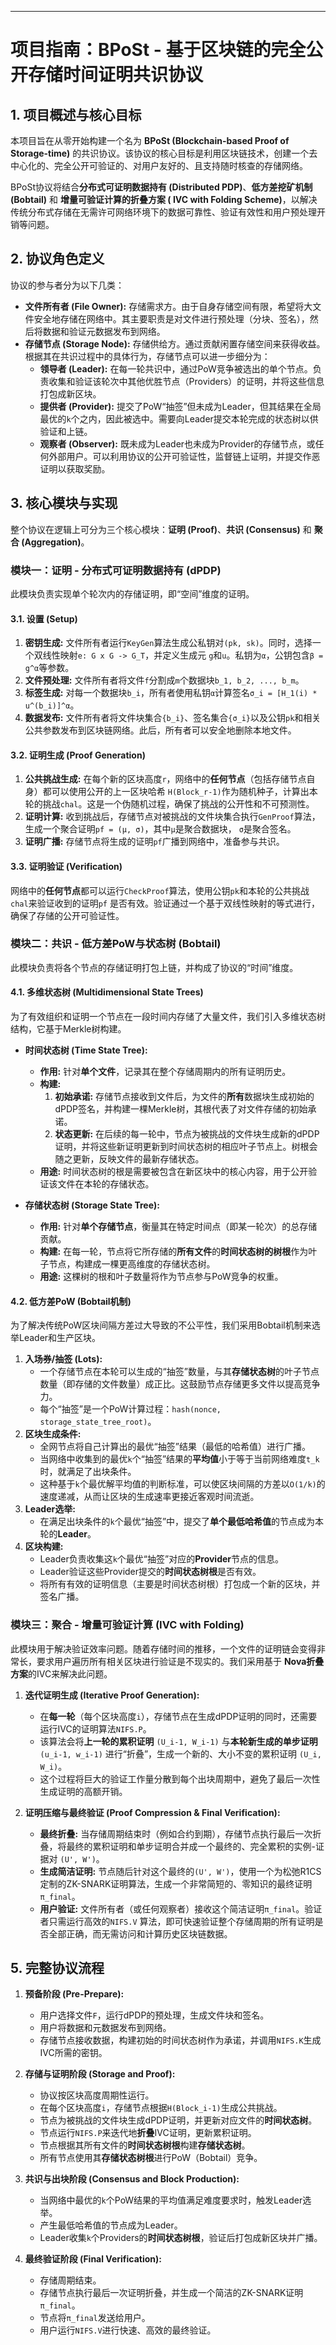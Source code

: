 ---

# **项目指南：BPoSt - 基于区块链的完全公开存储时间证明共识协议**

## **1. 项目概述与核心目标**

本项目旨在从零开始构建一个名为 **BPoSt (Blockchain-based Proof of Storage-time)**
的共识协议。该协议的核心目标是利用区块链技术，创建一个去中心化的、完全公开可验证的、对用户友好的、且支持随时核查的存储网络。

BPoSt协议将结合**分布式可证明数据持有 (Distributed PDP)**、**低方差挖矿机制 (Bobtail)** 和 **增量可验证计算的折叠方案 (
IVC with Folding Scheme)**，以解决传统分布式存储在无需许可网络环境下的数据可靠性、验证有效性和用户预处理开销等问题。

## **2. 协议角色定义**

协议的参与者分为以下几类：

* **文件所有者 (File Owner):** 存储需求方。由于自身存储空间有限，希望将大文件安全地存储在网络中。其主要职责是对文件进行预处理（分块、签名），然后将数据和验证元数据发布到网络。
* **存储节点 (Storage Node):** 存储供给方。通过贡献闲置存储空间来获得收益。根据其在共识过程中的具体行为，存储节点可以进一步细分为：
    * **领导者 (Leader):** 在每一轮共识中，通过PoW竞争被选出的单个节点。负责收集和验证该轮次中其他优胜节点（Providers）的证明，并将这些信息打包成新区块。
    * **提供者 (Provider):** 提交了PoW“抽签”但未成为Leader，但其结果在全局最优的`k`个之内，因此被选中。需要向Leader提交本轮完成的状态树以供验证和上链。
    * **观察者 (Observer):** 既未成为Leader也未成为Provider的存储节点，或任何外部用户。可以利用协议的公开可验证性，监督链上证明，并提交作恶证明以获取奖励。

## **3. 核心模块与实现**

整个协议在逻辑上可分为三个核心模块：**证明 (Proof)**、**共识 (Consensus)** 和 **聚合 (Aggregation)**。

### **模块一：证明 - 分布式可证明数据持有 (dPDP)**

此模块负责实现单个轮次内的存储证明，即“空间”维度的证明。

#### **3.1. 设置 (Setup)**

1. **密钥生成:** 文件所有者运行`KeyGen`算法生成公私钥对`(pk, sk)`。同时，选择一个双线性映射`e: G x G -> G_T`，并定义生成元
   `g`和`u`。私钥为`α`，公钥包含`β = g^α`等参数。
2. **文件预处理:** 文件所有者将文件`f`分割成`m`个数据块`b_1, b_2, ..., b_m`。
3. **标签生成:** 对每一个数据块`b_i`，所有者使用私钥`α`计算签名`σ_i = [H_1(i) * u^(b_i)]^α`。
4. **数据发布:** 文件所有者将文件块集合`{b_i}`、签名集合`{σ_i}`以及公钥`pk`和相关公共参数发布到区块链网络。此后，所有者可以安全地删除本地文件。

#### **3.2. 证明生成 (Proof Generation)**

1. **公共挑战生成:** 在每个新的区块高度`r`，网络中的**任何节点**（包括存储节点自身）都可以使用公开的上一区块哈希
   `H(Block_r-1)`作为随机种子，计算出本轮的挑战`chal`。这是一个伪随机过程，确保了挑战的公开性和不可预测性。
2. **证明计算:** 收到挑战后，存储节点对被挑战的文件块集合执行`GenProof`算法，生成一个聚合证明`pf = (μ, σ)`，其中`μ`是聚合数据块，
   `σ`是聚合签名。
3. **证明广播:** 存储节点将生成的证明`pf`广播到网络中，准备参与共识。

#### **3.3. 证明验证 (Verification)**

网络中的**任何节点**都可以运行`CheckProof`算法，使用公钥`pk`和本轮的公共挑战`chal`来验证收到的证明`pf`
是否有效。验证通过一个基于双线性映射的等式进行，确保了存储的公开可验证性。

### **模块二：共识 - 低方差PoW与状态树 (Bobtail)**

此模块负责将各个节点的存储证明打包上链，并构成了协议的“时间”维度。

#### **4.1. 多维状态树 (Multidimensional State Trees)**

为了有效组织和证明一个节点在一段时间内存储了大量文件，我们引入多维状态树结构，它基于Merkle树构建。

* **时间状态树 (Time State Tree):**
    * **作用:** 针对**单个文件**，记录其在整个存储周期内的所有证明历史。
    * **构建:**
        1. **初始承诺:** 存储节点接收到文件后，为文件的**所有**数据块生成初始的dPDP签名，并构建一棵Merkle树，其根代表了对文件存储的初始承诺。
        2. **状态更新:** 在后续的每一轮中，节点为被挑战的文件块生成新的dPDP证明，并将这些新证明更新到时间状态树的相应叶子节点上。树根会随之更新，反映文件的最新存储状态。
    * **用途:** 时间状态树的根是需要被包含在新区块中的核心内容，用于公开验证该文件在本轮的存储状态。

* **存储状态树 (Storage State Tree):**
    * **作用:** 针对**单个存储节点**，衡量其在特定时间点（即某一轮次）的总存储贡献。
    * **构建:** 在每一轮，节点将它所存储的**所有文件**的**时间状态树的树根**作为叶子节点，构建成一棵更高维度的存储状态树。
    * **用途:** 这棵树的根和叶子数量将作为节点参与PoW竞争的权重。

#### **4.2. 低方差PoW (Bobtail机制)**

为了解决传统PoW区块间隔方差过大导致的不公平性，我们采用Bobtail机制来选举Leader和生产区块。

1. **入场券/抽签 (Lots):**
    * 一个存储节点在本轮可以生成的“抽签”数量，与其**存储状态树**的叶子节点数量（即存储的文件数量）成正比。这鼓励节点存储更多文件以提高竞争力。
    * 每个“抽签”是一个PoW计算过程：`hash(nonce, storage_state_tree_root)`。
2. **区块生成条件:**
    * 全网节点将自己计算出的最优“抽签”结果（最低的哈希值）进行广播。
    * 当网络中收集到的最优`k`个“抽签”结果的**平均值**小于等于当前网络难度`t_k`时，就满足了出块条件。
    * 这种基于`k`个最优解平均值的判断标准，可以使区块间隔的方差以`O(1/k)`的速度递减，从而让区块的生成速率更接近客观时间流逝。
3. **Leader选举:**
    * 在满足出块条件的`k`个最优“抽签”中，提交了**单个最低哈希值**的节点成为本轮的**Leader**。
4. **区块构建:**
    * Leader负责收集这`k`个最优“抽签”对应的**Provider**节点的信息。
    * Leader验证这些Provider提交的**时间状态树根**是否有效。
    * 将所有有效的证明信息（主要是时间状态树根）打包成一个新的区块，并签名广播。

### **模块三：聚合 - 增量可验证计算 (IVC with Folding)**

此模块用于解决验证效率问题。随着存储时间的推移，一个文件的证明链会变得非常长，要求用户遍历所有相关区块进行验证是不现实的。我们采用基于
**Nova折叠方案**的IVC来解决此问题。

1. **迭代证明生成 (Iterative Proof Generation):**
    * 在**每一轮**（每个区块高度`i`），存储节点在生成dPDP证明的同时，还需要运行IVC的证明算法`NIFS.P`。
    * 该算法会将**上一轮的累积证明** `(U_i-1, W_i-1)` 与**本轮新生成的单步证明** `(u_i-1, w_i-1)`
      进行“折叠”，生成一个新的、大小不变的累积证明 `(U_i, W_i)`。
    * 这个过程将巨大的验证工作量分散到每个出块周期中，避免了最后一次性生成证明的高额开销。

2. **证明压缩与最终验证 (Proof Compression & Final Verification):**
    * **最终折叠:** 当存储周期结束时（例如合约到期），存储节点执行最后一次折叠，将最终的累积证明和单步证明合并成一个最终的、完全累积的实例-证据对
      `(U', W')`。
    * **生成简洁证明:** 节点随后针对这个最终的`(U', W')`，使用一个为松弛R1CS定制的ZK-SNARK证明算法，生成一个非常简短的、零知识的最终证明
      `π_final`。
    * **用户验证:** 文件所有者（或任何观察者）接收这个简洁证明`π_final`。验证者只需运行高效的`NIFS.V`
      算法，即可快速验证整个存储周期的所有证明是否全部正确，而无需访问和计算历史区块链数据。

## **5. 完整协议流程**

1. **预备阶段 (Pre-Prepare):**
    * 用户选择文件`F`，运行dPDP的预处理，生成文件块和签名。
    * 用户将数据和元数据发布到网络。
    * 存储节点接收数据，构建初始的时间状态树作为承诺，并调用`NIFS.K`生成IVC所需的密钥。

2. **存储与证明阶段 (Storage and Proof):**
    * 协议按区块高度周期性运行。
    * 在每个区块高度`i`，存储节点根据`H(Block_i-1)`生成公共挑战。
    * 节点为被挑战的文件块生成dPDP证明，并更新对应文件的**时间状态树**。
    * 节点运行`NIFS.P`来迭代地**折叠**IVC证明，更新累积证明。
    * 节点根据其所有文件的**时间状态树根**构建**存储状态树**。
    * 所有节点使用其**存储状态树根**进行PoW（Bobtail）竞争。

3. **共识与出块阶段 (Consensus and Block Production):**
    * 当网络中最优的`k`个PoW结果的平均值满足难度要求时，触发Leader选举。
    * 产生最低哈希值的节点成为Leader。
    * Leader收集`k`个Providers的**时间状态树根**，验证后打包成新区块并广播。

4. **最终验证阶段 (Final Verification):**
    * 存储周期结束。
    * 存储节点执行最后一次证明折叠，并生成一个简洁的ZK-SNARK证明`π_final`。
    * 节点将`π_final`发送给用户。
    * 用户运行`NIFS.V`进行快速、高效的最终验证。